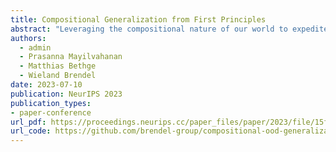 ```yaml
---
title: Compositional Generalization from First Principles
abstract: "Leveraging the compositional nature of our world to expedite learning and facilitate generalization is a hallmark of human perception. In machine learning, on the other hand, achieving compositional generalization has proven to be an elusive goal, even for models with explicit compositional priors. To get a better handle on compositional generalization, we here approach it from the bottom up: Inspired by identifiable representation learning, we investigate compositionality as a property of the data-generating process rather than the data itself. This reformulation enables us to derive mild conditions on only the support of the training distribution and the model architecture, which are sufficient for compositional generalization. We further demonstrate how our theoretical framework applies to real-world scenarios and validate our findings empirically. Our results set the stage for a principled theoretical study of compositional generalization."
authors:
  - admin
  - Prasanna Mayilvahanan
  - Matthias Bethge
  - Wieland Brendel
date: 2023-07-10
publication: NeurIPS 2023
publication_types:
- paper-conference
url_pdf: https://proceedings.neurips.cc/paper_files/paper/2023/file/15f6a10899f557ce53fe39939af6f930-Paper-Conference.pdf
url_code: https://github.com/brendel-group/compositional-ood-generalization
---
```

